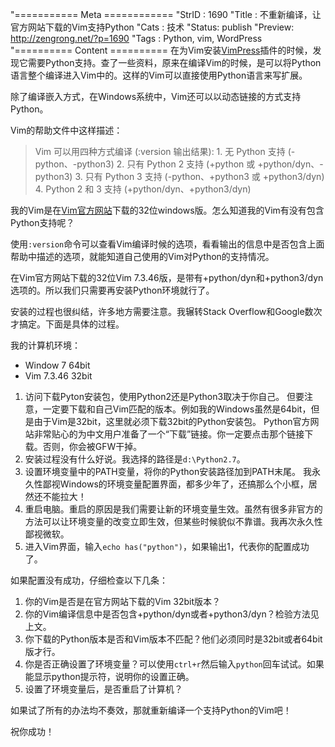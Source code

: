 "=========== Meta ============
"StrID : 1690
"Title : 不重新编译，让官方网站下载的Vim支持Python
"Cats  : 技术
"Status: publish
"Preview: http://zengrong.net/?p=1690
"Tags  : Python, vim, WordPress
"========== Content ==========
在为Vim安装<a href="http://www.vim.org/scripts/script.php?script_id=1953" title="VimPress">VimPress</a>插件的时候，发现它需要Python支持。查了一些资料，原来在编译Vim的时候，是可以将Python语言整个编译进入Vim中的。这样的Vim可以直接使用Python语言来写扩展。

除了编译嵌入方式，在Windows系统中，Vim还可以以动态链接的方式支持Python。

Vim的帮助文件中这样描述：

<blockquote>
  <p>Vim 可以用四种方式编译 (:version 输出结果):
  1. 无 Python 支持     (-python、-python3)
  2. 只有 Python 2 支持       (+python 或 +python/dyn、-python3)
  3. 只有 Python 3 支持       (-python、+python3 或 +python3/dyn)
  4. Python 2 和 3 支持       (+python/dyn、+python3/dyn)</p>
</blockquote>

我的Vim是在<a href="http://zengrong.net">Vim官方网站</a>下载的32位windows版。怎么知道我的Vim有没有包含Python支持呢？<!--more-->

使用<code>:version</code>命令可以查看Vim编译时候的选项，看看输出的信息中是否包含上面帮助中描述的选项，就能知道自己使用的Vim对Python的支持情况。

在Vim官方网站下载的32位Vim 7.3.46版，是带有+python/dyn和+python3/dyn选项的。所以我们只需要再安装Python环境就行了。

安装的过程也很纠结，许多地方需要注意。我辗转Stack Overflow和Google数次才搞定。下面是具体的过程。

我的计算机环境：

<ul>
<li>Window 7 64bit</li>
<li>Vim 7.3.46 32bit</li>
</ul>

<ol>
<li>访问下载Pyton安装包，使用Python2还是Python3取决于你自己。
但要注意，一定要下载和自己Vim匹配的版本。例如我的Windows虽然是64bit，但是由于Vim是32bit，这里就必须下载32bit的Python安装包。
Python官方网站非常贴心的为中文用户准备了一个“下载”链接。你一定要点击那个链接下载。否则，你会被GFW干掉。</li>
<li>安装过程没有什么好说。我选择的路径是<code>d:\Python2.7</code>。</li>
<li>设置环境变量中的PATH变量，将你的Python安装路径加到PATH末尾。
我永久性鄙视Windows的环境变量配置界面，都多少年了，还搞那么个小框，居然还不能拉大！</li>
<li>重启电脑。重启的原因是我们需要让新的环境变量生效。虽然有很多非官方的方法可以让环境变量的改变立即生效，但某些时候貌似不靠谱。我再次永久性鄙视微软。</li>
<li>进入Vim界面，输入<code>echo has("python")</code>，如果输出1，代表你的配置成功了。</li>
</ol>

如果配置没有成功，仔细检查以下几条：

<ol>
<li>你的Vim是否是在官方网站下载的Vim 32bit版本？</li>
<li>你的Vim编译信息中是否包含+python/dyn或者+python3/dyn？检验方法见上文。</li>
<li>你下载的Python版本是否和Vim版本不匹配？他们必须同时是32bit或者64bit版才行。</li>
<li>你是否正确设置了环境变量？可以使用<code>ctrl+r</code>然后输入<code>python</code>回车试试。如果能显示python提示符，说明你的设置正确。</li>
<li>设置了环境变量后，是否重启了计算机？</li>
</ol>

如果试了所有的办法均不奏效，那就重新编译一个支持Python的Vim吧！

祝你成功！

